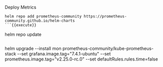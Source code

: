 
Deploy Metrics




``` 
helm repo add prometheus-community https://prometheus-community.github.io/helm-charts
```{{execute}}

``` 
helm repo update
```{{execute}}

``` 
helm upgrade --install  mon prometheus-community/kube-prometheus-stack  --set grafana.image.tag="7.4.1-ubuntu" --set prometheus.image.tag="v2.25.0-rc.0" --set defaultRules.rules.time=false
```{{execute}}